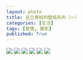 ```yaml
---
layout: photo
title: 吕立青拍的壁纸系列（一）
categories: [生活]
tags: [爱情, 摄影]
published: True
---
```


![](https://raw.githubusercontent.com/JimmyLv/images/master/images/S50615-150245.jpg)
![](https://raw.githubusercontent.com/JimmyLv/images/master/images/S50616-152521.jpg)
![](https://raw.githubusercontent.com/JimmyLv/images/master/images/S50616-160623.jpg)
![](https://raw.githubusercontent.com/JimmyLv/images/master/images/S50616-160636.jpg)
![](https://raw.githubusercontent.com/JimmyLv/images/master/images/S50616-160846.jpg)
![](https://raw.githubusercontent.com/JimmyLv/images/master/images/S50616-160912.jpg)
